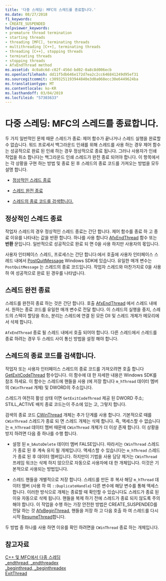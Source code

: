 ```yaml
---
title: '다중 스레딩: MFC의 스레드를 종료합니다.'
ms.date: 08/27/2018
f1_keywords:
- CREATE_SUSPENDED
helpviewer_keywords:
- premature thread termination
- starting threads
- threading [MFC], terminating threads
- multithreading [C++], terminating threads
- threading [C++], stopping threads
- terminating threads
- stopping threads
- AfxEndThread method
ms.assetid: 4c0a8c6d-c02f-456d-bd02-0a8c8d006ecb
ms.openlocfilehash: dd11f5db646e172d7ea2c2cc646841249d95ef31
ms.sourcegitcommit: c3093251193944840e3d0a068ecc30e6449624ba
ms.translationtype: MT
ms.contentlocale: ko-KR
ms.lasthandoff: 03/04/2019
ms.locfileid: "57303633"
---
```

# <a name="multithreading-terminating-threads-in-mfc"></a>다중 스레딩: MFC의 스레드를 종료합니다.

두 가지 일반적인 문제 때문 스레드가 종료: 제어 함수가 끝나거나 스레드 실행을 완료할 수 없습니다. 워드 프로세서 백그라운드 인쇄를 위해 스레드를 사용 하는 경우 제어 함수는 성공적으로 완료 된 인쇄 하는 경우 정상적으로 종료 됩니다. 그러나 사용자가 인쇄 작업을 취소 합니다는 백그라운드 인쇄 스레드가 완전 종료 되어야 합니다. 이 항목에서는 각 상황을 구현 하는 방법 및 종료 된 후 스레드의 종료 코드를 가져오는 방법을 모두 설명 합니다.

- [정상적인 스레드 종료](#_core_normal_thread_termination)

- [스레드 완전 종료](#_core_premature_thread_termination)

- [스레드의 종료 코드를 검색합니다.](#_core_retrieving_the_exit_code_of_a_thread)

##  <a name="_core_normal_thread_termination"></a> 정상적인 스레드 종료

작업자 스레드의 경우 정상적인 스레드 종료는 간단 합니다. 제어 함수를 종료 하 고 종료 이유를 나타내는 값을 반환 합니다. 하나를 사용 합니다 [AfxEndThread](../mfc/reference/application-information-and-management.md#afxendthread) 함수 또는 **반환** 문입니다. 일반적으로 성공적으로 완료 되 면 0을 사용 하지만 사용자의 몫입니다.

사용자 인터페이스 스레드, 프로세스는 간단 합니다:에서 호출에 사용자 인터페이스 스레드 내에서 [PostQuitMessage](/windows/desktop/api/winuser/nf-winuser-postquitmessage) Windows SDK에 있습니다. 유일한 매개 변수는 `PostQuitMessage` 는 스레드의 종료 코드입니다. 작업자 스레드와 마찬가지로 0을 사용 하 여 성공적으로 완료 된 경우를 나타냅니다.

##  <a name="_core_premature_thread_termination"></a> 스레드 완전 종료

스레드를 완전히 종료 하는 것은 간단 합니다. 호출 [AfxEndThread](../mfc/reference/application-information-and-management.md#afxendthread) 에서 스레드 내에서. 원하는 종료 코드를 유일한 매개 변수로 전달 합니다. 이 스레드의 실행을 중지, 스레드의 스택이 할당을 취소, 분리는 스레드에 연결 된 모든 Dll 및 스레드 개체가 메모리에서 삭제 합니다.

`AfxEndThread` 종료 될 스레드 내에서 호출 되어야 합니다. 다른 스레드에서 스레드를 종료 하려는 경우 두 스레드 사이 통신 방법을 설정 해야 합니다.

##  <a name="_core_retrieving_the_exit_code_of_a_thread"></a> 스레드의 종료 코드를 검색합니다.

작업자 또는 사용자 인터페이스 스레드의 종료 코드를 가져오려면 호출 합니다 [GetExitCodeThread](/windows/desktop/api/processthreadsapi/nf-processthreadsapi-getexitcodethread) 함수입니다. 이 함수에 대 한 자세한 내용은 Windows SDK를 참조 하세요. 이 함수는 스레드에 핸들을 사용 (에 저장 합니다 `m_hThread` 데이터 멤버의 `CWinThread` 개체) 및 DWORD의 주소입니다.

스레드가 여전히 활성 상태 이면 `GetExitCodeThread` 제공 된 DWORD 주소; STILL_ACTIVE 배치 종료 코드는이 주소에 있는 고, 그렇지 합니다.

검색의 종료 코드 [CWinThread](../mfc/reference/cwinthread-class.md) 개체는 추가 단계를 사용 합니다. 기본적으로 때를 `CWinThread` 스레드가 종료 되 면 스레드 개체는 삭제 합니다. 즉, 액세스할 수 없습니다는 `m_hThread` 데이터 멤버 때문에 `CWinThread` 개체가 더 이상 존재 합니다. 이 상황을 방지 하려면 다음 중 하나를 수행 합니다.

- 설정 된 `m_bAutoDelete` 데이터 멤버 FALSE입니다. 따라서는 `CWinThread` 스레드가 종료 된 후 계속 유지 될 개체입니다. 액세스할 수 있습니다는 `m_hThread` 스레드가 종료 된 후 데이터 멤버입니다. 하지만이 기법을 사용 담당 제거는 `CWinThread` 프레임 워크는 삭제 하지 않으므로 자동으로 사용자에 대 한 개체입니다. 이것은 기본적으로 사용되는 방법입니다.

- 스레드 핸들을 개별적으로 저장 합니다. 스레드를 만든 후 복사 해당 `m_hThread` 데이터 멤버 (사용 하 여 `::DuplicateHandle`) 다른 변수에 해당 변수를 통해 액세스 합니다. 이러한 방식으로 개체는 종료할 때 확인할 수 있습니다도 스레드가 종료 된 이유 자동으로 삭제 됩니다. 핸들을 복제 하기 전에 스레드가 종료 되지 않도록 주의 해야 합니다. 이 작업을 수행 하는 가장 안전한 방법은 CREATE_SUSPENDED를 전달 하는 것 [AfxBeginThread](../mfc/reference/application-information-and-management.md#afxbeginthread), 핸들을 저장 하 고 다음 호출 하 여 스레드를 다시 시작 [ResumeThread](../mfc/reference/cwinthread-class.md#resumethread)합니다.

두 방법 중 하나를 사용 하면 이유를 확인 하려면을 `CWinThread` 종료 하는 개체입니다.

## <a name="see-also"></a>참고자료

[C++ 및 MFC에서 다중 스레딩](multithreading-with-cpp-and-mfc.md)<br/>
[_endthread, _endthreadex](../c-runtime-library/reference/endthread-endthreadex.md)<br/>
[_beginthread, _beginthreadex](../c-runtime-library/reference/beginthread-beginthreadex.md)<br/>
[ExitThread](/windows/desktop/api/processthreadsapi/nf-processthreadsapi-exitthread)
